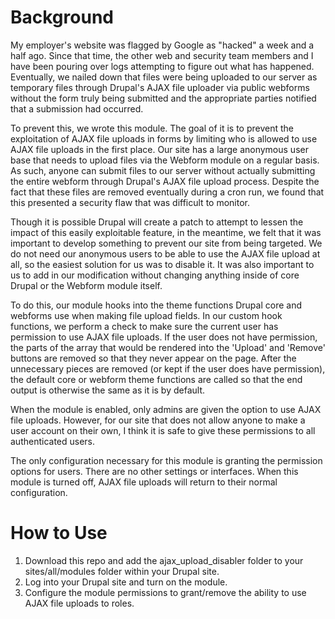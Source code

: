 # Background
My employer's website was flagged by Google as "hacked" a week and a half ago. Since that time, the other web and security team members and I have been pouring over logs attempting to figure out what has happened. Eventually, we nailed down that files were being uploaded to our server as temporary files through Drupal's AJAX file uploader via public webforms without the form truly being submitted and the appropriate parties notified that a submission had occurred. 

To prevent this, we wrote this module. The goal of it is to prevent the exploitation of AJAX file uploads in forms by limiting who is allowed to use AJAX file uploads in the first place. Our site has a large anonymous user base that needs to upload files via the Webform module on a regular basis. As such, anyone can submit files to our server without actually submitting the entire webform through Drupal's AJAX file upload process. Despite the fact that these files are removed eventually during a cron run, we found that this presented a security flaw that was difficult to monitor.

Though it is possible Drupal will create a patch to attempt to lessen the impact of this easily exploitable feature, in the meantime, we felt that it was important to develop something to prevent our site from being targeted. We do not need our anonymous users to be able to use the AJAX file upload at all, so the easiest solution for us was to disable it. It was also important to us to add in our modification without changing anything inside of core Drupal or the Webform module itself. 

To do this, our module hooks into the theme functions Drupal core and webforms use when making file upload fields. In our custom hook functions, we perform a check to make sure the current user has permission to use AJAX file uploads. If the user does not have permission, the parts of the array that would be rendered into the 'Upload' and 'Remove' buttons are removed so that they never appear on the page. After the unnecessary pieces are removed (or kept if the user does have permission), the default core or webform theme functions are called so that the end output is otherwise the same as it is by default. 

When the module is enabled, only admins are given the option to use AJAX file uploads. However, for our site that does not allow anyone to make a user account on their own, I think it is safe to give these permissions to all authenticated users. 

The only configuration necessary for this module is granting the permission options for users. There are no other settings or interfaces. When this module is turned off, AJAX file uploads will return to their normal configuration. 

# How to Use
1. Download this repo and add the ajax_upload_disabler folder to your sites/all/modules folder within your Drupal site.
2. Log into your Drupal site and turn on the module. 
3. Configure the module permissions to grant/remove the ability to use AJAX file uploads to roles. 
